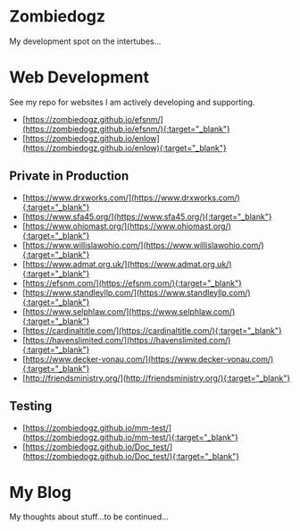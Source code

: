 # Zombiedogz

My development spot on the intertubes...


# Web Development

See my repo for websites I am actively developing and supporting.
- [https://zombiedogz.github.io/efsnm/](https://zombiedogz.github.io/efsnm/){:target="_blank"}
- [https://zombiedogz.github.io/enlow](https://zombiedogz.github.io/enlow){:target="_blank"}

## Private in Production
- [https://www.drxworks.com/](https://www.drxworks.com/){:target="_blank"}
- [https://www.sfa45.org/](https://www.sfa45.org/){:target="_blank"}
- [https://www.ohiomast.org/](https://www.ohiomast.org/){:target="_blank"}
- [https://www.willislawohio.com/](https://www.willislawohio.com/){:target="_blank"}
- [https://www.admat.org.uk/](https://www.admat.org.uk/){:target="_blank"}
- [https://efsnm.com/](https://efsnm.com/){:target="_blank"}
- [https://www.standleyllp.com/](https://www.standleyllp.com/){:target="_blank"}
- [https://www.selphlaw.com/](https://www.selphlaw.com/){:target="_blank"}
- [https://cardinaltitle.com/](https://cardinaltitle.com/){:target="_blank"}
- [https://havenslimited.com/](https://havenslimited.com/){:target="_blank"}
- [https://www.decker-vonau.com/](https://www.decker-vonau.com/){:target="_blank"}
- [http://friendsministry.org/](http://friendsministry.org/){:target="_blank"}


## Testing
- [https://zombiedogz.github.io/mm-test/](https://zombiedogz.github.io/mm-test/){:target="_blank"}
- [https://zombiedogz.github.io/Doc_test/](https://zombiedogz.github.io/Doc_test/){:target="_blank"}


# My Blog

My thoughts about stuff...to be continued...

